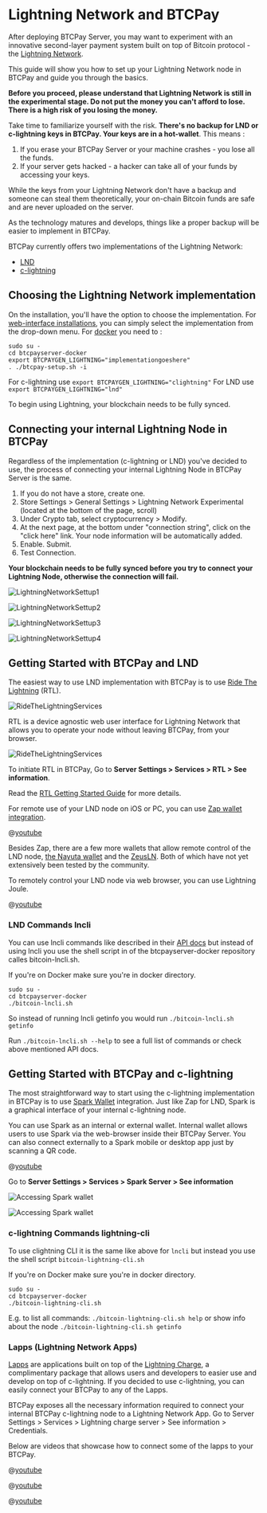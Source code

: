 # Lightning Network and BTCPay

After deploying BTCPay Server, you may want to experiment with an innovative second-layer payment system built on top of Bitcoin protocol - the [Lightning Network](https://en.bitcoin.it/wiki/Lightning_Network).

This guide will show you how to set up your Lightning Network node in BTCPay and guide you through the basics.

<strong>Before you proceed, please understand that Lightning Network is still in the experimental stage. Do not put the money you can't afford to lose. There is a high risk of you losing the money. </strong>

Take time to familiarize yourself with the risk. <strong>There's no backup for LND or c-lightning keys in BTCPay. Your keys are in a hot-wallet</strong>. This means :

1. If you erase your BTCPay Server or your machine crashes - you lose all the funds.
2. If your server gets hacked - a hacker can take all of your funds by accessing your keys.

While the keys from your Lightning Network don't have a backup and someone can steal them theoretically, your on-chain Bitcoin funds are safe and are never uploaded on the server.

As the technology matures and develops, things like a proper backup will be easier to implement in BTCPay.

BTCPay currently offers two implementations of the Lightning Network:

* [LND](https://github.com/lightningnetwork/lnd)
* [c-lightning](https://github.com/ElementsProject/lightning)

## Choosing the Lightning Network implementation

On the installation, you'll have the option to choose the implementation. For [web-interface installations](https://medium.com/@BtcpayServer/launch-btcpay-server-via-web-interface-and-deploy-full-bitcoin-node-lnd-in-less-than-a-minute-dc8bc6f06a3), you can simply select the implementation from the drop-down menu. For [docker](https://github.com/btcpayserver/btcpayserver-docker) you need to :

```
sudo su -
cd btcpayserver-docker
export BTCPAYGEN_LIGHTNING="implementationgoeshere"
. ./btcpay-setup.sh -i
```

For c-lightning use `export BTCPAYGEN_LIGHTNING="clightning"`
For LND use `export BTCPAYGEN_LIGHTNING="lnd"`

To begin using Lightning, your blockchain needs to be fully synced.

## Connecting your internal Lightning Node in BTCPay

Regardless of the implementation (c-lightning or LND) you've decided to use, the process of connecting your internal Lightning Node in BTCPay Server is the same.

1. If you do not have a store, create one.
2. Store Settings > General Settings > Lightning Network Experimental (located at the bottom of the page, scroll)
3. Under Crypto tab, select cryptocurrency > Modify.
4. At the next page, at the bottom under "connection string", click on the "click here" link. Your node information will be automatically added.
5. Enable. Submit.
6. Test Connection.

<strong> Your blockchain needs to be fully synced before you try to connect your Lightning Node, otherwise the connection will fail.</strong>

![LightningNetworkSettup1](img/LightningNetworkNodeSetup1.jpg)

![LightningNetworkSettup2](img/LightningNetworkNodeSetup2.jpg)

![LightningNetworkSettup3](img/LightningNetworkNodeSetup3.jpg)

![LightningNetworkSettup4](img/LightningNetworkNodeSetup4.jpg)

## Getting Started with BTCPay and LND

The easiest way to use LND implementation with BTCPay is to use [Ride The Lightning](https://github.com/ShahanaFarooqui/RTL) (RTL).

![RideTheLightningServices](img/RideTheLightning.png)

RTL is a device agnostic web user interface for Lightning Network that allows you to operate your node without leaving BTCPay, from your browser.

![RideTheLightningServices](img/RideTheLightningServices.png)

To initiate RTL in BTCPay, Go to **Server Settings > Services > RTL > See information**.

Read the [RTL Getting Started Guide](https://medium.com/@suheb.khan/how-to-ride-the-lightning-447af999dcd2) for more details.

For remote use of your LND node on iOS or PC, you can use [Zap wallet integration](https://github.com/LN-Zap/zap-tutorials/blob/master/docs/desktop/btcpay-server.mdx).

@[youtube](CWhTOunTb2Q)

Besides Zap, there are a few more wallets that allow remote control of the LND node, [the Nayuta wallet](https://nayuta.co/) and the [ZeusLN](https://github.com/ZeusLN/zeus). Both of which have not yet extensively been tested by the community.

To remotely control your LND node via web browser, you can use Lightning Joule.

@[youtube](a9_uHJhnKR4)

### LND Commands lncli

You can use lncli commands like described in their [API docs](https://api.lightning.community/) but instead of using lncli you use the shell script in of the btcpayserver-docker repository calles bitcoin-lncli.sh.

If you're on Docker make sure you're in docker directory.
```
sudo su -
cd btcpayserver-docker
./bitcoin-lncli.sh
```
So instead of running lncli getinfo you would run `./bitcoin-lncli.sh getinfo`

Run `./bitcoin-lncli.sh --help` to see a full list of commands or check above mentioned API docs.

## Getting Started with BTCPay and c-lightning

The most straightforward way to start using the c-lightning implementation in BTCPay is to use [Spark Wallet](https://github.com/shesek/spark-wallet) integration. Just like Zap for LND, Spark is a graphical interface of your internal c-lightning node.

You can use Spark as an internal or external wallet. Internal wallet allows users to use Spark via the web-browser inside their BTCPay Server. You can also connect externally to a Spark mobile or desktop app just by scanning a QR code.

@[youtube](uV1R6IQpmg8)

Go to **Server Settings > Services > Spark Server > See information**

![Accessing Spark wallet](img/SparkConnect.jpg)

![Accessing Spark wallet](img/SparkConnect2.jpg.png)

### c-lightning Commands lightning-cli

To use clightning CLI it is the same like above for `lncli` but instead you use the shell script `bitcoin-lightning-cli.sh`

If you're on Docker make sure you're in docker directory.

```
sudo su -
cd btcpayserver-docker
./bitcoin-lightning-cli.sh
```
E.g. to list all commands: `./bitcoin-lightning-cli.sh help`
or show info about the node `./bitcoin-lightning-cli.sh getinfo`

### Lapps (Lightning Network Apps)
[Lapps](https://blockstream.com/2018/03/29/blockstreams-week-of-lapps-ends/) are applications built on top of the [Lightning Charge](https://blockstream.com/2018/01/16/lightning-charge/), a complimentary package that allows users and developers to easier use and develop on top of c-lightning. If you decided to use c-lightning, you can easily connect your BTCPay to any of the Lapps.

BTCPay exposes all the necessary information required to connect your internal BTCPay c-lightning node to a Lightning Network App.  Go to Server Settings > Services > Lightning charge server > See information > Credentials.

Below are videos that showcase how to connect some of the lapps to your BTCPay.

@[youtube](6EHNq1anD1k)

@[youtube](ZbM3jcxau0o)

@[youtube](EYrsU3LGpbI)
